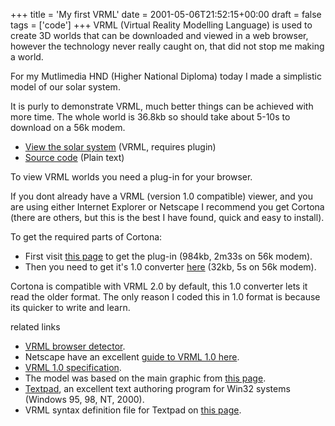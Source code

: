+++
title = 'My first VRML'
date = 2001-05-06T21:52:15+00:00
draft = false
tags = ['code']
+++
VRML (Virtual Reality Modelling Language) is used to create 3D worlds that can be downloaded and viewed in a web browser, however the technology never really caught on, that did not stop me making a world.

For my Mutlimedia HND (Higher National Diploma) today I made a simplistic model of our solar system.

It is purly to demonstrate VRML, much better things can be achieved with more time. The whole world is 36.8kb so should take about 5-10s to download on a 56k modem.

- [View the solar system](20010506_solar_system.wrl) (VRML, requires plugin)
- [Source code](20010506_solar_system.wrl.txt) (Plain text)

To view VRML worlds you need a plug-in for your browser.

If you dont already have a VRML (version 1.0 compatible) viewer, and you are using either Internet Explorer or Netscape I recommend you get Cortona (there are others, but this is the best I have found, quick and easy to install).

To get the required parts of Cortona:
- First visit [this page](https://web.archive.org/web/20010617230100/http://www.parallelgraphics.com/products/cortona/download/other/) to get the plug-in (984kb, 2m33s on 56k modem).
- Then you need to get it's 1.0 converter [here](https://web.archive.org/web/20010608171258/http://www.parallelgraphics.com/products/cortona/converter/other/) (32kb, 5s on 56k modem).

Cortona is compatible with VRML 2.0 by default, this 1.0 converter lets it read the older format. The only reason I coded this in 1.0 format is because its quicker to write and learn.

related links
- [VRML browser detector](https://web.archive.org/web/20010603063415/http://cic.nist.gov/vrml/vbdetect.html).
- Netscape have an excellent [guide to VRML 1.0 here](https://web.archive.org/web/20010413183506/http://home.netscape.com/eng/live3d/howto/vrml_primer_body.html).
- [VRML 1.0 specification](https://web.archive.org/web/20010619141837/http://www.virtpark.com/theme/vrml/).
- The model was based on the main graphic from [this page](https://web.archive.org/web/20010526124549/http://pds.jpl.nasa.gov/planets/).
- [Textpad](http://www.textpad.com/), an excellent text authoring program for Win32 systems (Windows 95, 98, NT, 2000).
- VRML syntax definition file for Textpad on [this page](https://web.archive.org/web/20010605102313/http://www.textpad.com/add-ons/uzsyn.html).
